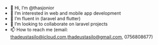 - 👋 Hi, I’m @thasjonior
- 👀 I’m interested in web and mobile app development  
- 🌱 I’m fluent in (laravel and flutter)
- 💞️ I’m looking to collaborate on laravel projects
- 📫 How to reach me (email: thadeustasilo@icloud.com,thadeustasilo@gmail.com, 0756808677) 

<!---
thasjonior/thasjonior is a ✨ special ✨ repository because its `README.md` (this file) appears on your GitHub profile.
You can click the Preview link to take a look at your changes.
--->

